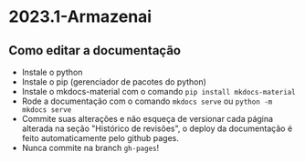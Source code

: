 # 2023.1-Armazenai

## Como editar a documentação
 - Instale o python
 - Instale o pip (gerenciador de pacotes do python)
 - Instale o mkdocs-material com o comando `pip install mkdocs-material`
 - Rode a documentação com o comando `mkdocs serve` ou `python -m mkdocs serve`
 - Commite suas alterações e não esqueça de versionar cada página alterada na seção "Histórico de revisões", o deploy da documentação é feito automaticamente pelo github pages.
 - Nunca commite na branch `gh-pages`!
